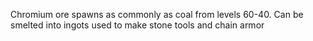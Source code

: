 Chromium ore spawns as commonly as coal from levels 60-40.
Can be smelted into ingots used to make stone tools and chain armor